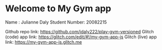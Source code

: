 Welcome to My Gym app
======================
Name : Julianne Daly
Student Number: 20082215

Github repo link: https://github.com/jdaly222/play-gym-versioned
Glitch (code) app link: https://glitch.com/edit/#!/my-gym-app-js
Glitch (live) app link: https://my-gym-app-js.glitch.me
